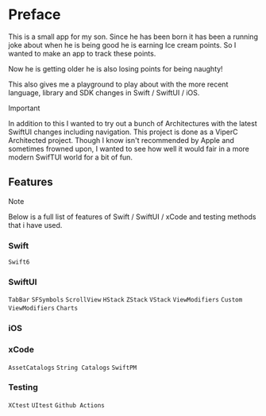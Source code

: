 # Preface

This is a small app for my son. Since he has been born it has been a running joke about when he is being good he is earning Ice cream points. So I wanted to make an app to track these points. 

Now he is getting older he is also losing points for being naughty! 

This also gives me a playground to play about with the more recent language, library and SDK changes in Swift / SwiftUI / iOS.

> [!IMPORTANT]
> In addition to this I wanted to try out a bunch of Architectures with the latest SwiftUI changes including navigation. This project is done as a ViperC Architected project. Though I know isn't recommended by Apple and sometimes frowned upon, I wanted to see how well it would fair in a more modern SwifTUI world for a bit of fun.

## Features
> [!NOTE]
> Below is a full list of features of Swift / SwiftUI / xCode and testing methods that i have used. 

### Swift

````Swift6````

### SwiftUI

````TabBar```` ````SFSymbols```` ````ScrollView```` ````HStack```` ````ZStack```` ````VStack```` ````ViewModifiers```` ````Custom ViewModifiers```` ````Charts````

### iOS 


### xCode 

````AssetCatalogs```` ````String Catalogs```` ````SwiftPM````

### Testing

````XCtest```` ````UItest```` ````Github Actions````
<!--
This is a work in progress at the momment and below is a todo list to remind myself of things i want to play about with: 

    // Write some shaders for funky animated intext shown here https://developer.apple.com/videos/play/wwdc2023/10148/ aruond 23 mins
    //    var stripes: Shader {
    //        ShaderLibrary.angledFill(withArguments: .float(30), .float(0.1), .color(.blue))
    //    }

    // Use some animated symbols to show completion e.t.c. https://developer.apple.com/videos/play/wwdc2023/10257/

    // Use phase animations to show when new icecreams are awarded or lost https://developer.apple.com/videos/play/wwdc2023/10157/

    // Use scroll transitions to show cards for earn pocket money transition http://developer.apple.com/videos/play/wwdc2023/10159/

    // SWIFTDATA RELEARNING WHEN WE ARE BUILDING OUT THE MODEL
    // 1: get started https://developer.apple.com/videos/play/wwdc2023/10187/

    // SWIFTDATA / SWIFTUI
    // Is VIPER THE RIGHT WAY TO GO AS QUERIES ARE SET IN THE UI https://developer.apple.com/videos/play/wwdc2023/10154/
    // You can use it mostly off view as shown here https://developer.apple.com/videos/play/wwdc2023/10196/ perhaps we still break out the tight coupling

    // Examples of fetch data from REST using async await and URLSession
    // https://developer.apple.com/videos/play/wwdc2021/10019/

    // EXAMPLE OF HOW TO DO NETWORK TASKS / Update seiftData IN A GOOD CONCURRNET MANNER around 13 mins in
    // https://developer.apple.com/videos/play/wwdc2021/10254/

    // Try out showing a login view as part of HTTP acces ?
    // https://developer.apple.com/videos/play/wwdc2021/10095/

    // Try built tool plugins as described here to generate VIPER modules
    // https://developer.apple.com/videos/play/wwdc2022/110354/

    // REview custom layouts for building layouts that work beyond the ones provided
    // https://developer.apple.com/videos/play/wwdc2022/10056/

    // Use swift charts to show monthly icecream wins / loses

    // Add NavigationStack / NavigationLink for navigation and .navigationDestination see here http://developer.apple.com/videos/play/wwdc2022/10052/ at 7mins

    // Copy gradient from here // https://developer.apple.com/videos/play/wwdc2022/10052/

    // choose avatar?
    // https://developer.apple.com/videos/play/wwdc2024/10151/

    // Custom transisiton on buttons and making custom transitions
    // 10:55 https://developer.apple.com/videos/play/wwdc2024/10151/

    // Build the backend in Server side swift / Vapour for a laugh?
    // https://developer.apple.com/videos/play/wwdc2024/10216/

    // Add a animated SF symbol for things?
    // https://developer.apple.com/videos/play/wwdc2024/10188/

    // !!! ADD ICE CREAM WIDGET WITH ANIMATION LIKE THIS ONE FOR QUICK INCREMENTING ICE CREAMS
    // https://developer.apple.com/videos/play/wwdc2024/10150/

    // Write a widget as shown here at 17:37
    // https://developer.apple.com/videos/play/wwdc2024/10150/
    
    // Read into xCode clooud and managing running / deplyment
    // https://developer.apple.com/videos/play/wwdc2025/344/ at 19 mins
-->
